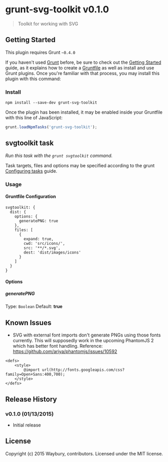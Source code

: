 # grunt-svg-toolkit v0.1.0

> Toolkit for working with SVG

## Getting Started
This plugin requires Grunt `~0.4.0`

If you haven't used [Grunt](http://gruntjs.com/) before, be sure to check out the [Getting Started](http://gruntjs.com/getting-started) guide, as it explains how to create a [Gruntfile](http://gruntjs.com/sample-gruntfile) as well as install and use Grunt plugins. Once you're familiar with that process, you may install this plugin with this command:

### Install

```shell
npm install --save-dev grunt-svg-toolkit
```

Once the plugin has been installed, it may be enabled inside your Gruntfile with this line of JavaScript:

```js
grunt.loadNpmTasks('grunt-svg-toolkit');
```


## svgtoolkit task
_Run this task with the `grunt svgtoolkit` command._

Task targets, files and options may be specified according to the grunt [Configuring tasks](http://gruntjs.com/configuring-tasks) guide.

### Usage

#### Gruntfile Configuration

```
svgtoolkit: {
  dist: {
    options: {
      generatePNG: true
    },
    files: [
      {
        expand: true,
        cwd: 'src/icons/',
        src: '**/*.svg',
        dest: 'dist/images/icons'
      }
    ]
  }
}
```

#### Options

##### generatePNG
Type: `Boolean`
Default: **true**



## Known Issues

* SVG with external font imports don't generate PNGs using those fonts currently. This will supposedly work in the upcoming PhantomJS 2 which has better font handling. Reference: https://github.com/ariya/phantomjs/issues/10592

```
<defs>
    <style>
        @import url(http://fonts.googleapis.com/css?family=Open+Sans:400,700);
    </style>
</defs>
```


## Release History

### v0.1.0 (01/13/2015)
- Initial release

## License
Copyright (c) 2015 Waybury, contributors. Licensed under the MIT license.
